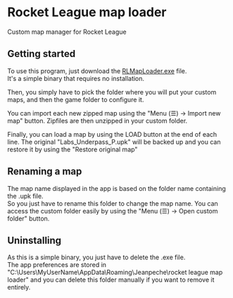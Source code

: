 # Rocket League map loader
Custom map manager for Rocket League

## Getting started
To use this program, just download the [RLMapLoader.exe](https://github.com/JeanpecheGH/rocket_league_map_loader/releases/latest/download/RLMapLoader.exe) file.  
It's a simple binary that requires no installation.

Then, you simply have to pick the folder where you will put your custom maps, and then the game folder to configure it.

You can import each new zipped map using the "Menu (☰) -> Import new map" button.
Zipfiles are then unzipped in your custom folder.

Finally, you can load a map by using the LOAD button at the end of each line.
The original "Labs_Underpass_P.upk" will be backed up and you can restore it by using the "Restore original map"

## Renaming a map
The map name displayed in the app is based on the folder name containing the .upk file.  
So you just have to rename this folder to change the map name.
You can access the custom folder easily by using the "Menu (☰) -> Open custom folder" button.

## Uninstalling
As this is a simple binary, you just have to delete the .exe file.  
The app preferences are stored in "C:\Users\MyUserName\AppData\Roaming\Jeanpeche\rocket league map loader" and you can delete this folder manually if you want to remove it entirely.

